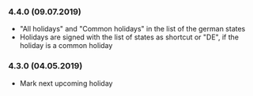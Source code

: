 ### 4.4.0 (09.07.2019)
* "All holidays" and "Common holidays" in the list of the german states
* Holidays are signed with the list of states as shortcut or "DE", if the holiday is a common holiday

### 4.3.0 (04.05.2019)
* Mark next upcoming holiday
